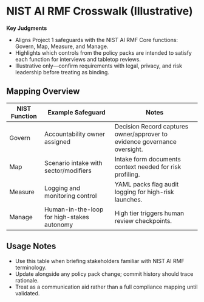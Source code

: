 # NIST AI RMF Crosswalk (Illustrative)

**Key Judgments**
- Aligns Project 1 safeguards with the NIST AI RMF Core functions: Govern, Map, Measure, and Manage.
- Highlights which controls from the policy packs are intended to satisfy each function for interviews and tabletop reviews.
- Illustrative only—confirm requirements with legal, privacy, and risk leadership before treating as binding.

## Mapping Overview

| NIST Function | Example Safeguard | Notes |
| --- | --- | --- |
| Govern | Accountability owner assigned | Decision Record captures owner/approver to evidence governance oversight. |
| Map | Scenario intake with sector/modifiers | Intake form documents context needed for risk profiling. |
| Measure | Logging and monitoring control | YAML packs flag audit logging for high-risk launches. |
| Manage | Human-in-the-loop for high-stakes autonomy | High tier triggers human review checkpoints. |

## Usage Notes
- Use this table when briefing stakeholders familiar with NIST AI RMF terminology.
- Update alongside any policy pack change; commit history should trace rationale.
- Treat as a communication aid rather than a full compliance mapping until validated.
